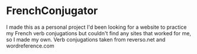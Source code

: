 # FrenchConjugator
I made this as a personal project
I'd been looking for a website to practice my French verb conjugations but couldn't find any sites that worked for me, so I made my own.
Verb conjugations taken from reverso.net and wordreference.com
